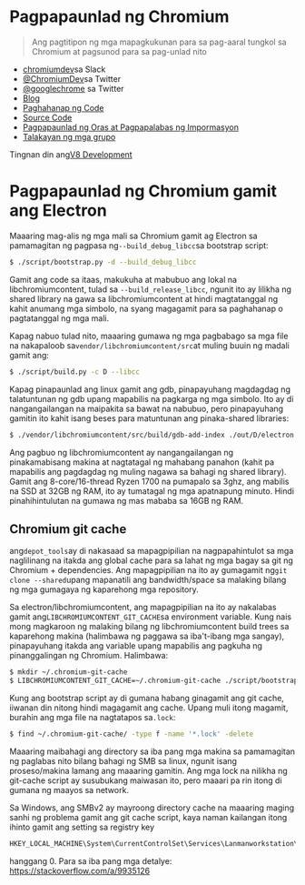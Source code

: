 # Pagpapaunlad ng Chromium

> Ang pagtitipon ng mga mapagkukunan para sa pag-aaral tungkol sa Chromium at pagsunod para sa pag-unlad nito

- [chromiumdev](https://chromiumdev-slack.herokuapp.com)sa Slack
- [@ChromiumDev](https://twitter.com/ChromiumDev)sa Twitter
- [@googlechrome](https://twitter.com/googlechrome) sa Twitter
- [Blog](https://blog.chromium.org)
- [Paghahanap ng Code](https://cs.chromium.org/)
- [Source Code](https://cs.chromium.org/chromium/src/)
- [Pagpapaunlad ng Oras at Pagpapalabas ng Impormasyon](https://www.chromium.org/developers/calendar)
- [Talakayan ng mga grupo](http://www.chromium.org/developers/discussion-groups)

Tingnan din ang[V8 Development](v8-development.md)

# Pagpapaunlad ng Chromium gamit ang Electron

Maaaring mag-alis ng mga mali sa Chromium gamit ag Electron sa pamamagitan ng pagpasa ng`--build_debug_libcc`sa bootstrap script:

```sh
$ ./script/bootstrap.py -d --build_debug_libcc
```

Gamit ang code sa itaas, makukuha at mabubuo ang lokal na libchromiumcontent, tulad sa `--build_release_libcc`, ngunit ito ay lilikha ng shared library na gawa sa libchromiumcontent at hindi magtatanggal ng kahit anumang mga simbolo, na syang magagamit para sa paghahanap o pagtatanggal ng mga mali.

Kapag nabuo tulad nito, maaaring gumawa ng mga pagbabago sa mga file na nakapaloob sa`vendor/libchromiumcontent/src`at muling buuin ng madali gamit ang:

```sh
$ ./script/build.py -c D --libcc
```

Kapag pinapaunlad ang linux gamit ang gdb, pinapayuhang magdagdag ng talatuntunan ng gdb upang mapabilis na pagkarga ng mga simbolo. Ito ay di nangangailangan na maipakita sa bawat na nabubuo, pero pinapayuhang gamitin ito kahit isang beses para matuntunan ang pinaka-shared libraries:

```sh
$ ./vendor/libchromiumcontent/src/build/gdb-add-index ./out/D/electron
```

Ang pagbuo ng libchromiumcontent ay nangangailangan ng pinakamabisang makina at nagtatagal ng mahabang panahon (kahit pa mapabilis ang pagdagdag ng muling nagawa sa bahagi ng shared library). Gamit ang 8-core/16-thread Ryzen 1700 na pumapalo sa 3ghz, ang mabilis na SSD at 32GB ng RAM, ito ay tumatagal ng mga apatnapung minuto. Hindi pinahihintulutan na gumawa ng mas mababa sa 16GB ng RAM.

## Chromium git cache

ang`depot_tools`ay di nakasaad sa mapagpipilian na nagpapahintulot sa mga naglilinang na itakda ang global cache para sa lahat ng mga bagay sa git ng Chromium + dependencies. Ang mapagpipilian na ito ay gumagamit ng`git clone --shared`upang mapanatili ang bandwidth/space sa malaking bilang ng mga gumagaya ng kaparehong mga repository.

Sa electron/libchromiumcontent, ang mapagpipilian na ito ay nakalabas gamit ang`LIBCHROMIUMCONTENT_GIT_CACHE`sa environment variable. Kung nais mong magkaroon ng malaking bilang ng libchromiumcontent build trees sa kaparehong makina (halimbawa ng paggawa sa iba't-ibang mga sangay), pinapayuhang itakda ang variable upang mapabilis ang pagkuha ng pinanggalingan ng Chromium. Halimbawa:

```sh
$ mkdir ~/.chromium-git-cache
$ LIBCHROMIUMCONTENT_GIT_CACHE=~/.chromium-git-cache ./script/bootstrap.py -d --build_debug_libcc
```

Kung ang bootstrap script ay di gumana habang ginagamit ang git cache, iiwanan din nitong hindi magagamit ang cache. Upang muli itong magamit, burahin ang mga file na nagtatapos sa`.lock`:

```sh
$ find ~/.chromium-git-cache/ -type f -name '*.lock' -delete
```

Maaaring maibahagi ang directory sa iba pang mga makina sa pamamagitan ng paglabas nito bilang bahagi ng SMB sa linux, ngunit isang proseso/makina lamang ang maaaring gamitin. Ang mga lock na nilikha ng git-cache script ay susubukang maiwasan ito, pero maaari pa rin itong di gumana ng maayos sa network.

Sa Windows, ang SMBv2 ay mayroong directory cache na maaaring maging sanhi ng problema gamit ang git cache script, kaya naman kailangan itong ihinto gamit ang setting sa registry key

```sh
HKEY_LOCAL_MACHINE\System\CurrentControlSet\Services\Lanmanworkstation\Parameters\DirectoryCacheLifetime
```

hanggang 0. Para sa iba pang mga detalye: https://stackoverflow.com/a/9935126